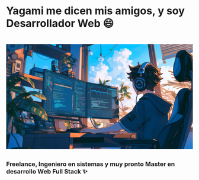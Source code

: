 # Yagami me dicen mis amigos, y soy Desarrollador Web 😄

# ![](https://github.com/Yagamii537/Yagamii537/blob/main/banner.jpg)

### Freelance, Ingeniero en sistemas y muy pronto Master en desarrollo Web Full Stack ✨




<!--
**Yagamii537/Yagamii537** is a ✨ _special_ ✨ repository because its `README.md` (this file) appears on your GitHub profile.

Here are some ideas to get you started:

- 🔭 I’m currently working on ...
- 🌱 I’m currently learning ...
- 👯 I’m looking to collaborate on ...
- 🤔 I’m looking for help with ...
- 💬 Ask me about ...
- 📫 How to reach me: ...
- 😄 Pronouns: ...
- ⚡ Fun fact: ...
-->
